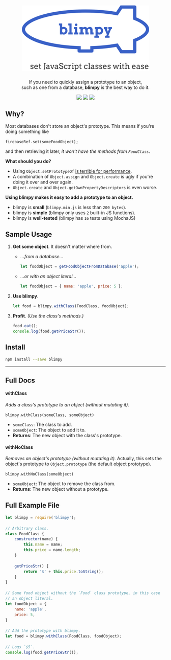 <div align="center">
    <h1>
        <img width=400 src="./blimpy.png" alt="blimpy blimp"/>
    </h1>
    <p>
      If you need to quickly assign a prototype to an object,
      <br/>
      such as one from a database, <strong>blimpy</strong> is the best way to do it.
    </p>
    <p>
        <img src="https://img.shields.io/npm/v/blimpy.svg" />
        <img src="https://img.shields.io/travis/skunkmb/blimpy.svg" />
        <img src="https://img.shields.io/github/license/skunkmb/blimpy.svg" />
    </p>
</div>


## Why?

Most databases don't store an object's prototype. This means if you're doing something like  

`firebaseRef.set(someFoodObject);`

and then retrieving it later, *it won't have the methods from `FoodClass`*.

**What should you do?**

 - Using `Object.setPrototypeOf` [is terrible for performance](https://developer.mozilla.org/en-US/docs/Web/JavaScript/Reference/Global_Objects/Object/setPrototypeOf).
 - A combination of `Object.assign` and `Object.create` is ugly if you're doing it over and over again.
 - `Object.create` and `Object.getOwnPropertyDescriptors` is even worse.

**Using blimpy makes it easy to add a prototype to an object.**

 - blimpy is **small** (`blimpy.min.js` is less than `200 bytes`).
 - blimpy is **simple** (blimpy only uses `2` built-in JS functions).
 - blimpy is **well-tested** (blimpy has `16` tests using MochaJS)

## Sample Usage

 1. **Get some object**. It doesn't matter where from.

     - *…from a database…*

       ```js
       let foodObject = getFoodObjectFromDatabase('apple');
       ```

     - *…or with an object literal…*

       ```js
       let foodObject = { name: 'apple', price: 5 };
       ```

 2. **Use blimpy**.

    ```js
    let food = blimpy.withClass(FoodClass, foodObject);
    ```

 3. **Profit**. *(Use the class's methods.)*

    ```js
    food.eat();
    console.log(food.getPriceStr());
    ```

## Install

```bash
npm install --save blimpy
```

---

## Full Docs

#### withClass

*Adds a class's prototype to an object (without mutating it).*

`blimpy.withClass(someClass, someObject)`

 - `someClass`: The class to add.
 - `someObject`: The object to add it to.
 - **Returns**: The new object with the class's prototype.

#### withNoClass

*Removes an object's prototype (without mutating it).* Actually, this sets the object's prototype to `Object.prototype` (the default object prototype).

`blimpy.withNoClass(someObject)`

 - `someObject`: The object to remove the class from.
 - **Returns**: The new object without a prototype.

## Full Example File

```js
let blimpy = require('blimpy');

// Arbitrary class.
class FoodClass {
    constructor(name) {
        this.name = name;
        this.price = name.length;
    }

    getPriceStr() {
        return '$' + this.price.toString();
    }
}

// Some food object without the `Food` class prototype, in this case
// an object literal.
let foodObject = {
    name: 'apple',
    price: 5,
}

// Add the prototype with blimpy.
let food = blimpy.withClass(FoodClass, foodObject);

// Logs `$5`.
console.log(food.getPriceStr());
```
